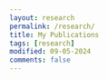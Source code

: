 ```yaml
---
layout: research
permalink: /research/
title: My Publications
tags: [research]
modified: 09-05-2024
comments: false
---
```

